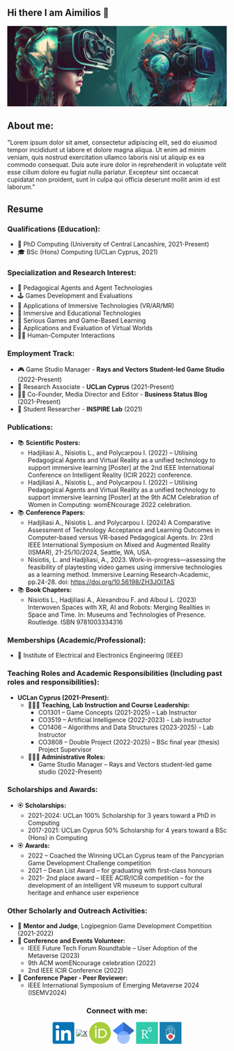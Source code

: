 

## Hi there I am Aimilios 👋
![Alt text](VRAI.PNG)
## About me:
<p >
"Lorem ipsum dolor sit amet, consectetur adipiscing elit, sed do eiusmod tempor incididunt ut labore et dolore magna aliqua. Ut enim ad minim veniam, quis nostrud exercitation ullamco laboris nisi ut aliquip ex ea commodo consequat. Duis aute irure dolor in reprehenderit in voluptate velit esse cillum dolore eu fugiat nulla pariatur. Excepteur sint occaecat cupidatat non proident, sunt in culpa qui officia deserunt mollit anim id est laborum."
</p>

## Resume

### Qualifications (Education):
- 🥼 PhD Computing (University of Central Lancashire, 2021-Present)
- 🎓 BSc (Hons) Computing (UCLan Cyprus, 2021)

### Specialization and Research Interest:
-	🤖 Pedagogical Agents and Agent Technologies
-	🕹️ Games Development and Evaluations
-	📱 Applications of Immersive Technologies (VR/AR/MR)
-	🥽 Immersive and Educational Technologies
-	👾 Serious Games and Game-Based Learning
-	🔎 Applications and Evaluation of Virtual Worlds
-	👨‍💻 Human-Computer Interactions

### Employment Track:
-	🎮 Game Studio Manager - **Rays and Vectors Student-led Game Studio** (2022-Present)
-	🔎 Research Associate - **UCLan Cyprus** (2021-Present)
-	👨‍💻 Co-Founder, Media Director and Editor - **Business Status Blog** (2021-Present)
-	🥼 Student Researcher - **INSPIRE Lab** (2021) 

### Publications:
- 📚 **Scientific Posters:**
  - Hadjiliasi A., Nisiotis L., and Polycarpou I. (2022) – Utilising Pedagogical Agents and Virtual Reality as a unified technology to support immersive learning [Poster] at the 2nd IEEE International Conference on Intelligent Reality (ICIR 2022) conference.
  - Hadjiliasi A., Nisiotis L., and Polycarpou I. (2022) – Utilising Pedagogical Agents and Virtual Reality as a unified technology to support immersive learning [Poster] at the 9th ACM Celebration of Women in Computing: womENcourage 2022 celebration.
- 📚 **Conference Papers:**
  - Hadjiliasi A., Nisiotis L. and Polycarpou I. (2024) A Comparative Assessment of Technology Acceptance and Learning Outcomes in Computer-based versus VR-based Pedagogical Agents. In: 23rd IEEE International Symposium on Mixed and Augmented Reality (ISMAR), 21-25/10/2024, Seattle, WA, USA.
  - Nisiotis, L. and Hadjiliasi, A., 2023. Work-in-progress—assessing the feasibility of playtesting video games using immersive technologies as a learning method. Immersive Learning Research-Academic, pp.24-28. doi: https://doi.org/10.56198/ZH3JOITAS
- 📚 **Book Chapters:**
  - Nisiotis L., Hadjiliasi A., Alexandrou F. and Alboul L. (2023) Interwoven Spaces with XR, AI and Robots: Merging Realities in Space and Time. In: Museums and Technologies of Presence. Routledge. ISBN 9781003334316


### Memberships (Academic/Professional):
-	📀 Institute of Electrical and Electronics Engineering (IEEE)

### Teaching Roles and Academic Responsibilities (Including past roles and responsibilities):
- **UCLan Cyprus (2021-Present):**
  - 👨🏼‍🏫 **Teaching, Lab Instruction and Course Leadership:**
      - CO1301 – Game Concepts (2021-2025) – Lab Instructor
      - CO3519 – Artificial Intelligence (2022-2023) - Lab Instructor
      - CO1406 – Algorithms and Data Structures (2023-2025) - Lab Instructor
      - CO3808 – Double Project (2022-2025) – BSc final year (thesis) Project Supervisor
  - 👨🏼‍💼 **Administrative Roles:**
    - Game Studio Manager – Rays and Vectors student-led game studio (2022-Present)

### Scholarships and Awards:
- 🏵️ **Scholarships:**
  - 2021-2024: UCLan 100% Scholarship for 3 years toward a PhD in Computing
  - 2017-2021: UCLan Cyprus 50% Scholarship for 4 years toward a BSc (Hons) in Computing
- 🏵️ **Awards:**
  - 2022 – Coached the Winning UCLan Cyprus team of the Pancyprian Game Development Challenge competition
  - 2021 – Dean List Award – for graduating with first-class honours
  - 2021- 2nd place award – IEEE ACIR/ICIR competition – for the development of an intelligent VR museum to support cultural heritage and enhance user experience

### Other Scholarly and Outreach Activities:
- 📗 **Mentor and Judge**, Logipegnion Game Development Competition (2021-2022)
- 📘 **Conference and Events Volunteer:**
    - IEEE Future Tech Forum Roundtable – User Adoption of the Metaverse (2023)
    - 9th ACM womENcourage celebration (2022)
    - 2nd IEEE ICIR Conference (2022)
- 📙 **Conference Paper - Peer Reviewer:**
  - IEEE International Symposium of Emerging Metaverse 2024 (ISEMV2024)

<div align="center">
  
### Connect with me:
<p align="center">
  <a href="https://www.linkedin.com/in/aimilios-hadjiliasis/" target="blank"><img align="center" src="LIN.png" alt="LinkedIn" height="50" width="50" /></a> 
  <a href="https://x.com/AimiliosHadj" target="blank"><img align="center" src="new-twitter-x-logo-vector-twitter-x-sign-vector_952796-6.avif" alt="X" height="50" width="50" /></a>
  <a href="https://orcid.org/my-orcid?orcid=0000-0002-5216-5662" target="blank"><img align="center" src="ORCID.png" alt="ORCID" height="50" width="50" /></a>
  <a href="https://scholar.google.com/citations?user=KOIc9swAAAAJ&hl=en" target="blank"><img align="center" src="GS.png" alt="Google Scholar" height="50" width="50" /></a>
  <a href="https://www.researchgate.net/profile/Aimilios-Hadjiliasi" target="blank"><img align="center" src="RG.webp" alt="Research Gate" height="50" width="50" /></a>
  <a href="https://www.uclancyprus.ac.cy/academic/mr-aimilios-hadjiliasi/" target="blank"><img align="center" src="UCLAN.png" alt="UCLan" height="50" width="50" /></a>
</p>
</div>
